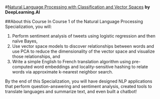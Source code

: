 #[Natural Language Processing with Classification and Vector Spaces](https://www.coursera.org/learn/classification-vector-spaces-in-nlp/)
**by DeepLearning.AI**

##About this Course
In Course 1 of the Natural Language Processing Specialization, you will:   

1. Perform sentiment analysis of tweets using logistic regression and then naïve Bayes,
2. Use vector space models to discover relationships between words and use PCA to reduce the dimensionality of the vector space and visualize those relationships, and
3. Write a simple English to French translation algorithm using pre-computed word embeddings and locality-sensitive hashing to relate words via approximate k-nearest neighbor search.

By the end of this Specialization, you will have designed NLP applications that perform question-answering and sentiment analysis, created tools to translate languages and summarize text, and even built a chatbot!